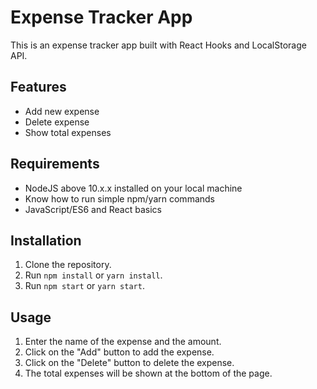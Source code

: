 # Expense Tracker App

This is an expense tracker app built with React Hooks and LocalStorage API.

## Features

- Add new expense
- Delete expense
- Show total expenses

## Requirements

- NodeJS above 10.x.x installed on your local machine
- Know how to run simple npm/yarn commands
- JavaScript/ES6 and React basics

## Installation

1. Clone the repository.
2. Run `npm install` or `yarn install`.
3. Run `npm start` or `yarn start`.

## Usage

1. Enter the name of the expense and the amount.
2. Click on the "Add" button to add the expense.
3. Click on the "Delete" button to delete the expense.
4. The total expenses will be shown at the bottom of the page.

